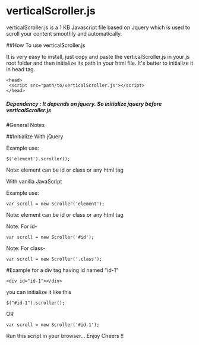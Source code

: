 # verticalScroller.js

verticalScroller.js is a 1 KB Javascript file based on Jquery which is used to scroll your content smoothly and automatically.


##How To use verticalScroller.js

It is very easy to install, just copy and paste the verticalScroller.js in your js root folder and then initialize its path
in your html file. It's better to initialize it in head tag.
```
<head>
 <script src="path/to/verticalScroller.js"></script>
</head>
```
##### Dependency : It depends on jquery. So initialize jquery before verticalScroller.js

#General Notes

##Initialize
With jQuery

Example use:
```
$('element').scroller();
```
Note: element can be id or class or any html tag

With vanilla JavaScript

Example use:
```
var scroll = new Scroller('element');
```
Note: element can be id or class or any html tag

Note: For id-
```
var scroll = new Scroller('#id');
```

Note: For class-
```
var scroll = new Scroller('.class');
```
<!-- ##Default options
```

``` -->
<!-- ##Add your options
```

``` -->
#Example
for a div tag having id named "id-1"
```
<div id="id-1"></div>
```
you can initialize it like this
```
$("#id-1").scroller();
```
OR
```
var scroll = new Scroller('#id-1');
```

Run this script in your browser...
Enjoy Cheers !!


